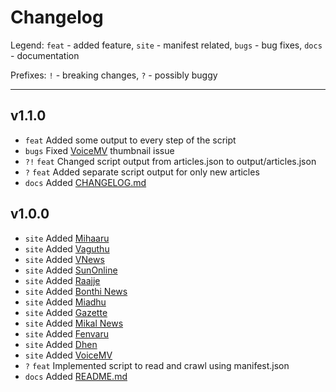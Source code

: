 # Changelog

Legend: `feat` - added feature, `site` - manifest related, `bugs` - bug fixes, `docs` - documentation

Prefixes: `!` - breaking changes, `?` - possibly buggy

---

## v1.1.0

- `feat` Added some output to every step of the script
- `bugs` Fixed [VoiceMV](https://voice.mv) thumbnail issue
- `?!` `feat` Changed script output from articles.json to output/articles.json
- `?` `feat` Added separate script output for only new articles
- `docs` Added [CHANGELOG.md](https://github.com/WovenCoast/dhivehi-sites-crawler/blob/main/CHANGELOG.md)

## v1.0.0

- `site` Added [Mihaaru](https://mihaaru.com)
- `site` Added [Vaguthu](https://vaguthu.mv)
- `site` Added [VNews](https://vnews.mv)
- `site` Added [SunOnline](https://sun.mv)
- `site` Added [Raajje](https://raajje.mv/)
- `site` Added [Bonthi News](https://bonthinews.com)
- `site` Added [Miadhu](https://www.miadhu.mv)
- `site` Added [Gazette](https://gazette.gov.mv)
- `site` Added [Mikal News](https://mikalnews.com)
- `site` Added [Fenvaru](https://www.fenvaru.mv)
- `site` Added [Dhen](https://dhen.mv)
- `site` Added [VoiceMV](https://voice.mv)
- `?` `feat` Implemented script to read and crawl using manifest.json
- `docs` Added [README.md](https://github.com/WovenCoast/dhivehi-sites-crawler/blob/main/README.md)
